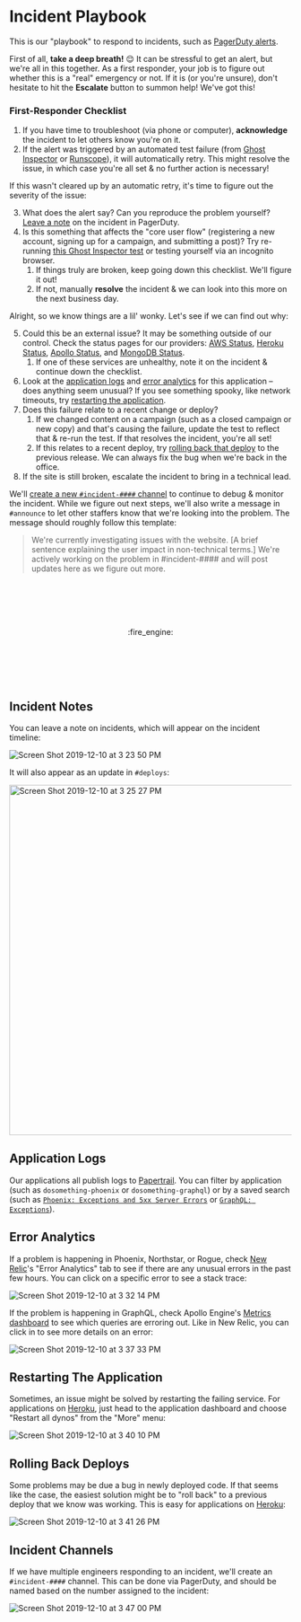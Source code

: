 # Incident Playbook

This is our "playbook" to respond to incidents, such as [PagerDuty alerts](https://www.pagerduty.com).

First of all, **take a deep breath!** :relieved: It can be stressful to get an alert, but we're all in this together. As a first responder, your job is to figure out whether this is a "real" emergency or not. If it is (or you're unsure), don't hesitate to hit the **Escalate** button to summon help! We've got this!

### First-Responder Checklist

1. If you have time to troubleshoot (via phone or computer), **acknowledge** the incident to let others know you're on it.
2. If the alert was triggered by an automated test failure (from [Ghost Inspector](https://ghostinspector.com) or [Runscope](https://www.runscope.com)), it will automatically retry. This might resolve the issue, in which case you're all set & no further action is necessary!

If this wasn't cleared up by an automatic retry, it's time to figure out the severity of the issue:

3. What does the alert say? Can you reproduce the problem yourself? [Leave a note](#incident-notes) on the incident in PagerDuty.
4. Is this something that affects the "core user flow" (registering a new account, signing up for a campaign, and submitting a post)? Try re-running [this Ghost Inspector test](https://app.ghostinspector.com/tests/5c4a1efd638e692a23208132) or testing yourself via an incognito browser.
    1. If things truly are broken, keep going down this checklist. We'll figure it out!
    2. If not, manually **resolve** the incident & we can look into this more on the next business day.

Alright, so we know things are a lil' wonky. Let's see if we can find out why:

5. Could this be an external issue? It may be something outside of our control. Check the status pages for our providers: [AWS Status](https://status.aws.amazon.com), [Heroku Status](https://status.heroku.com), [Apollo Status](http://status.apollographql.com), and [MongoDB Status](https://status.cloud.mongodb.com).
    1. If one of these services are unhealthy, note it on the incident & continue down the checklist.
6. Look at the [application logs](#application-logs) and [error analytics](#error-analytics) for this application – does anything seem unusual? If you see something spooky, like network timeouts, try [restarting the application](#restarting-the-application).
7. Does this failure relate to a recent change or deploy?
    1. If we changed content on a campaign (such as a closed campaign or new copy) and that's causing the failure, update the test to reflect that & re-run the test. If that resolves the incident, you're all set!
    2. If this relates to a recent deploy, try [rolling back that deploy](#rolling-back-deploys) to the previous release. We can always fix the bug when we're back in the office.
8. If the site is still broken, escalate the incident to bring in a technical lead.

We'll [create a new `#incident-####` channel](#incident-channels) to continue to debug & monitor the incident. While we figure out next steps, we'll also write a message in `#announce` to let other staffers know that we're looking into the problem. The message should roughly follow this template:

> We're currently investigating issues with the website. [A brief sentence explaining the user impact in non-technical terms.] We're actively working on the problem in #incident-#### and will post updates here as we figure out more.

<br/>
<br/>
<br/>
<br/>
<p align="center">
:fire_engine:
</p>
<br/>
<br/>
<br/>
<br/>

## Incident Notes

You can leave a note on incidents, which will appear on the incident timeline:

![Screen Shot 2019-12-10 at 3 23 50 PM](https://user-images.githubusercontent.com/583202/70565983-300a9900-1b61-11ea-8571-670dd57eca29.png)

It will also appear as an update in `#deploys`:

<img width="624" alt="Screen Shot 2019-12-10 at 3 25 27 PM" src="https://user-images.githubusercontent.com/583202/70566139-78c25200-1b61-11ea-8b92-f6b9c878e4f6.png">

## Application Logs

Our applications all publish logs to [Papertrail](https://papertrailapp.com/dashboard). You can filter by application (such as `dosomething-phoenix` or `dosomething-graphql`) or by a saved search (such as [`Phoenix: Exceptions and 5xx Server Errors`](https://papertrailapp.com/searches/45812651) or [`GraphQL: Exceptions`](https://my.papertrailapp.com/groups/10447062/events?q=system%3Adosomething-graphql+program%3Alambda+%22Error%22)).

## Error Analytics

If a problem is happening in Phoenix, Northstar, or Rogue, check [New Relic](https://newrelic.com)'s "Error Analytics" tab to see if there are any unusual errors in the past few hours. You can click on a specific error to see a stack trace:

![Screen Shot 2019-12-10 at 3 32 14 PM](https://user-images.githubusercontent.com/583202/70566555-48c77e80-1b62-11ea-843b-ebc9944758ab.png)

If the problem is happening in GraphQL, check Apollo Engine's [Metrics dashboard](https://engine.apollographql.com/graph/dosomething-graphql-lambda/metrics?range=lastDay&schemaTag=current&tab=errors) to see which queries are erroring out. Like in New Relic, you can click in to see more details on an error:

![Screen Shot 2019-12-10 at 3 37 33 PM](https://user-images.githubusercontent.com/583202/70566973-0a7e8f00-1b63-11ea-9982-1460fa45b3e6.png)

## Restarting The Application

Sometimes, an issue might be solved by restarting the failing service. For applications on [Heroku](https://dashboard.heroku.com), just head to the application dashboard and choose "Restart all dynos" from the "More" menu:

![Screen Shot 2019-12-10 at 3 40 10 PM](https://user-images.githubusercontent.com/583202/70567189-72cd7080-1b63-11ea-8bb7-71a031d78626.png)


## Rolling Back Deploys

Some problems may be due a bug in newly deployed code. If that seems like the case, the easiest solution might be to "roll back" to a previous deploy that we know was working. This is easy for applications on [Heroku](https://dashboard.heroku.com):

![Screen Shot 2019-12-10 at 3 41 26 PM](https://user-images.githubusercontent.com/583202/70567264-98f31080-1b63-11ea-92a9-38d53df7eed1.png)

## Incident Channels

If we have multiple engineers responding to an incident, we'll create an `#incident-####` channel. This can be done via PagerDuty, and should be named based on the number assigned to the incident:

![Screen Shot 2019-12-10 at 3 47 00 PM](https://user-images.githubusercontent.com/583202/70567666-639af280-1b64-11ea-9d1d-579dff70a5e6.png)
